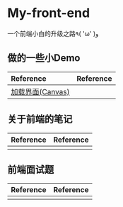 # My-front-end
一个前端小白的升级之路٩( 'ω' )و   
## 做的一些小Demo
|Reference|Reference|
|:---|:---|
|[加载界面(Canvas)](https://codepen.io/Grpdream/pen/LXeKKR)|
## 关于前端的笔记
|Reference|Reference|
|:---|:---|
||
## 前端面试题
|Reference|Reference|
|:---|:---|
||
